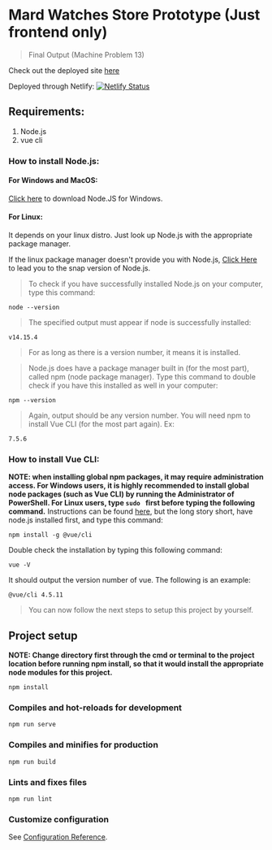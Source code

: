# Mard Watches Store Prototype (Just frontend only)
> Final Output (Machine Problem 13)

Check out the deployed site [here](https://mard-watches-prototype.sandbox.cindrmon.blue/#/)

Deployed through Netlify: [![Netlify Status](https://api.netlify.com/api/v1/badges/a7308a93-0fa1-4362-859c-a2c94bf48489/deploy-status)](https://app.netlify.com/sites/mard-watches-web-prototype/deploys)

## Requirements:
1. Node.js
2. vue cli

### How to install Node.js:

#### For Windows and MacOS:
[Click here](https://nodejs.org/en/download/) to download Node.JS for Windows.

#### For Linux:
It depends on your linux distro. Just look up Node.js with the appropriate package manager.

If the linux package manager doesn't provide you with Node.js, [Click Here](https://snapcraft.io/node) to lead you to the snap version of Node.js.

> To check if you have successfully installed Node.js on your computer, type this command:
```
node --version
```
> The specified output must appear if node is successfully installed:
```
v14.15.4
```
> For as long as there is a version number, it means it is installed.

> Node.js does have a package manager built in (for the most part), called npm (node package manager). Type this command to double check if you have this installed as well in your computer:
```
npm --version
```
> Again, output should be any version number. You will need npm to install Vue CLI (for the most part again). Ex:
```
7.5.6
```

### How to install Vue CLI:
**NOTE: when installing global npm packages, it may require administration access. For Windows users, it is highly recommended to install global node packages (such as Vue CLI) by running the Administrator of PowerShell. For Linux users, type `sudo ` first before typing the following command.**
Instructions can be found [here](https://cli.vuejs.org/guide/installation.html), but the long story short, have node.js installed first, and type this command:
```
npm install -g @vue/cli
```

Double check the installation by typing this following command:
```
vue -V
```
It should output the version number of vue. The following is an example:
```
@vue/cli 4.5.11
```

> You can now follow the next steps to setup this project by yourself.

## Project setup 
**NOTE: Change directory first through the cmd or terminal to the project location before running npm install, so that it would install the appropriate node modules for this project.**
```
npm install
```

### Compiles and hot-reloads for development
```
npm run serve
```

### Compiles and minifies for production
```
npm run build
```

### Lints and fixes files
```
npm run lint
```

### Customize configuration
See [Configuration Reference](https://cli.vuejs.org/config/).

